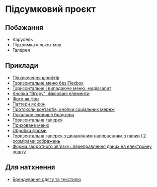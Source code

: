 # Підсумковий проєкт

## Побажання

- Карусель
- Підтримка кількох мов
- Галерея

## Приклади

- [Підключення шрифтів](https://github.com/s-z-rcpto/study/blob/master/css/day15/3-font.css)
- [Горизонтальне меню без Flexbox](https://github.com/s-z-rcpto/study/blob/master/css/day19/2-menu.css)
- [Горизонтальне і випадаюче меню, медіазапит](https://github.com/s-z-rcpto/study/blob/master/css/day23/1-menu.css)
- [Кнопка "Вгору", фіксовані елементи](https://github.com/s-z-rcpto/study/blob/master/css/day19/1-position.css)
- [Фото як фон](https://github.com/s-z-rcpto/study/blob/master/css/day15/1-background.css)
- [Паттерн як фон](https://github.com/s-z-rcpto/study/blob/master/css/day15/2-background.css)
- [Протоколи контактів, кнопки соціальних мереж](https://github.com/s-z-rcpto/s-z-rcpto.github.io/blob/main/index.html)
- [Локальне сховище браузера](https://github.com/s-z-rcpto/study/tree/master/js/local-storage)
- [Горизонтальна галерея](https://github.com/s-z-rcpto/study/tree/master/js/horizontal-gallery)
- [Приховане меню](https://github.com/s-z-rcpto/study/tree/master/js/hidden-menu)
- [Обробка форми](https://github.com/s-z-rcpto/study/tree/master/js/form-validation)
- [Горизонтальна галерея з динамічним наповненням з папки і 2 розмірами зображень](https://github.com/s-z-rcpto/study/tree/master/php/horizontal-gallery)
- [Форма зворотного зв'язку і переправлення даних на електронну пошту](https://github.com/s-z-rcpto/study/tree/master/php/feedback)

## Для натхнення

- [Брендування одягу та текстилю](https://branding.in.ua/)
